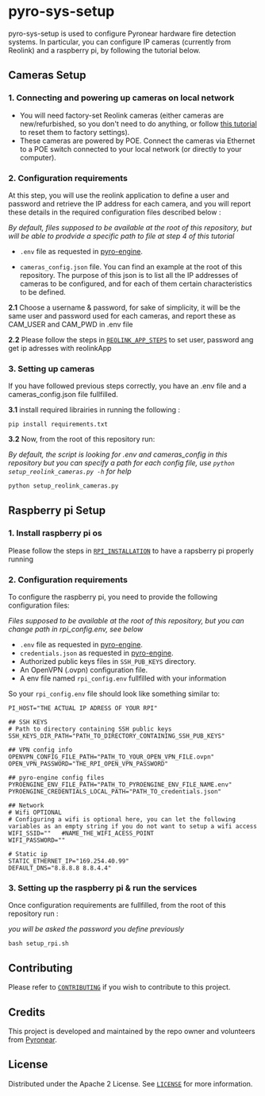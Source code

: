 # pyro-sys-setup
pyro-sys-setup is used to configure Pyronear hardware fire detection systems. In particular, you can configure IP cameras (currently from Reolink) and a raspberry pi, by following the tutorial below.

## Cameras Setup
### 1. Connecting and powering up cameras on local network
- You will need factory-set Reolink cameras (either cameras are new/refurbished, so you don't need to do anything, or follow [this tutorial](https://support.reolink.com/hc/en-us/articles/360003516613-How-to-Reset-Bullet-or-Dome-Cameras/) to reset them to factory settings).
- These cameras are powered by POE. Connect the cameras via Ethernet to a POE switch connected to your local network (or directly to your computer).

### 2. Configuration requirements
At this step, you will use the reolink application to define a user and password and retrieve the IP address for each camera, and you will report these details in the required configuration files described below : 

*By default, files supposed to be available at the root of this repository, but will be able to prodvide a specific path to file at step 4 of this tutorial*

- `.env` file as requested in [pyro-engine](https://github.com/pyronear/pyro-engine/tree/main?tab=readme-ov-file#full-docker-orchestration).
   
- `cameras_config.json` file. You can find an example at the root of this repository. The purpose of this json is to list all the IP addresses of cameras to be configured, and for each of them certain characteristics to be defined. 


**2.1** Choose a username & password, for sake of simplicity, it will be the same user and password used for each cameras, and 
report these as CAM_USER and CAM_PWD in .env file

**2.2** Please follow the steps in [`REOLINK_APP_STEPS`](REOLINK_APP_STEPS.md) to set user, password ang get ip adresses with reolinkApp

### 3. Setting up cameras
If you have followed previous steps correctly, you have an .env file and a cameras_config.json file fullfilled. 

**3.1** install required librairies in running the following : 

```
pip install requirements.txt
```

**3.2** Now, from the root of this repository run:
 
*By default, the script is looking for .env and cameras_config in this repository but you can specify a path for each config file, use `python setup_reolink_cameras.py -h` for help*

``` bash
python setup_reolink_cameras.py
```

## Raspberry pi Setup

### 1. Install raspberry pi os
Please follow the steps in [`RPI_INSTALLATION`](RPI_INSTALLATION.md) to have a rapsberry pi properly running

### 2. Configuration requirements

To configure the raspberry pi, you need to provide the following configuration files:

*Files supposed to be available at the root of this repository, but you can change path in rpi_config.env, see below*

- `.env` file as requested in [pyro-engine](https://github.com/pyronear/pyro-engine/tree/main?tab=readme-ov-file#full-docker-orchestration).
- `credentials.json` as requested in [pyro-engine](https://github.com/pyronear/pyro-engine/tree/main?tab=readme-ov-file#full-docker-orchestration).
- Authorized public keys files in `SSH_PUB_KEYS` directory.
- An OpenVPN (.ovpn) configuration file.
- A env file named `rpi_config.env` fullfilled with your information

So your `rpi_config.env` file should look like something similar to:

```
PI_HOST="THE ACTUAL IP ADRESS OF YOUR RPI" 

## SSH KEYS
# Path to directory containing SSH public keys
SSH_KEYS_DIR_PATH="PATH_TO_DIRECTORY_CONTAINING_SSH_PUB_KEYS"

## VPN config info
OPENVPN_CONFIG_FILE_PATH="PATH_TO_YOUR_OPEN_VPN_FILE.ovpn"
OPEN_VPN_PASSWORD="THE_RPI_OPEN_VPN_PASSWORD"

## pyro-engine config files
PYROENGINE_ENV_FILE_PATH="PATH_TO_PYROENGINE_ENV_FILE_NAME.env"
PYROENGINE_CREDENTIALS_LOCAL_PATH="PATH_TO_credentials.json"

## Network
# Wifi OPTIONAL
# Configuring a wifi is optional here, you can let the following variables as an empty string if you do not want to setup a wifi access
WIFI_SSID=""   #NAME_THE_WIFI_ACESS_POINT
WIFI_PASSWORD=""

# Static ip
STATIC_ETHERNET_IP="169.254.40.99"
DEFAULT_DNS="8.8.8.8 8.8.4.4"
```

### 3. Setting up the raspberry pi & run the services

Once configuration requirements are fullfilled, from the root of this repository run : 

*you will be asked the password you define previously*

```shell
bash setup_rpi.sh
```

## Contributing

Please refer to [`CONTRIBUTING`](CONTRIBUTING.md) if you wish to contribute to this project.

## Credits

This project is developed and maintained by the repo owner and volunteers from [Pyronear](https://pyronear.org/).

## License 
Distributed under the Apache 2 License. See [`LICENSE`](LICENSE) for more information.
